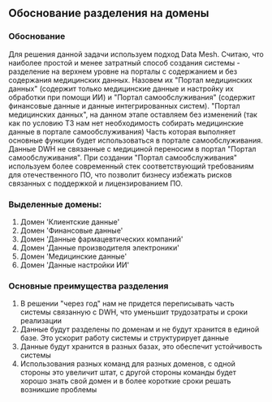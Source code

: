 ## Обоснование разделения на домены

### Обоснование
Для решения данной задачи используем подход Data Mesh. Считаю, что наиболее простой и менее затратный способ создания системы - разделение на верхнем уровне на порталы с содержанием и без содержания медицинских данных. Назовем их "Портал медицинских данных" (содержит только медицинские данные и настройку их обработки при помощи ИИ) и "Портал самообслуживания" (содержит финансовые данные и данные интегрированных систем). "Портал медицинских данных", на данном этапе оставляем без изменений (так как по условию ТЗ нам нет необходимость собирать медицинские данные в портале самообслуживания) Часть которая выполняет основные функции будет использоваться в портале самообслуживания. Данные DWH не связанные с медициной переносим в портал "Портал самообслуживания". При создании "Портал самообслуживания" используем более современный стек соответствующий требованиям для отечественного ПО, что позволит бизнесу избежать рисков связанных с поддержкой и лицензированием ПО.

### Выделенные домены:
1. Домен 'Клиентские данные'
2. Домен 'Финансовые данные'
3. Домен 'Данные фармацевтических компаний'
4. Домен 'Данные производителя электроники'
5. Домен 'Медицинские данные'
6. Домен 'Данные настройки ИИ'



### Основные преимущества разделения

1. В решении "через год" нам не придется переписывать часть системы связанную с DWH, что уменьшит трудозатраты и сроки реализации
2. Данные будут разделены по доменам и не будут хранится в единой базе. Это ускорит работу системы и структурирует данные
3. Данные будут хранится в разных базах, это обеспечит устойчивость системы
4. Использования разных команд для разных доменов, с одной стороны это увеличит штат, с другой стороны команды будет хорошо знать свой домен и в более короткие сроки решать возникшие проблемы 